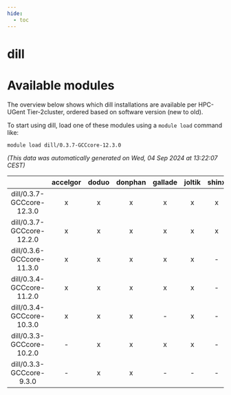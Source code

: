 ```yaml
---
hide:
  - toc
---
```


dill
====

# Available modules


The overview below shows which dill installations are available per HPC-UGent Tier-2cluster, ordered based on software version (new to old).

To start using dill, load one of these modules using a `module load` command like:

```shell
module load dill/0.3.7-GCCcore-12.3.0
```

*(This data was automatically generated on Wed, 04 Sep 2024 at 13:22:07 CEST)*  

| |accelgor|doduo|donphan|gallade|joltik|shinx|skitty|
| :---: | :---: | :---: | :---: | :---: | :---: | :---: | :---: |
|dill/0.3.7-GCCcore-12.3.0|x|x|x|x|x|x|x|
|dill/0.3.7-GCCcore-12.2.0|x|x|x|x|x|x|x|
|dill/0.3.6-GCCcore-11.3.0|x|x|x|x|x|-|x|
|dill/0.3.4-GCCcore-11.2.0|x|x|x|x|x|-|x|
|dill/0.3.4-GCCcore-10.3.0|x|x|x|-|x|-|x|
|dill/0.3.3-GCCcore-10.2.0|-|x|x|x|x|-|x|
|dill/0.3.3-GCCcore-9.3.0|-|x|x|-|-|-|x|
